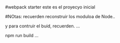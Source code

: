 #webpack starter
este es el proyecyo  inicial

#NOtas:
recuerden reconstruir los moduloa de Node..

y para contruir el buid, recuerden.
...

npm run build
...
